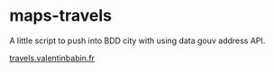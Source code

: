 # maps-travels

A little script to push into BDD city with using data gouv address API.

[travels.valentinbabin.fr](travels.valentinbabin.fr)